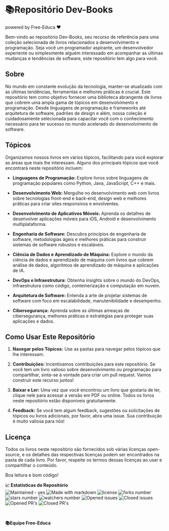# 📚Repositório Dev-Books
powered by Free-Educa ❤

Bem-vindo ao repositório Dev-Books, seu recurso de referência para uma coleção selecionada de livros relacionados a desenvolvimento e programação. Seja você um programador aspirante, um desenvolvedor experiente ou simplesmente alguém interessado em acompanhar as últimas mudanças e tendências de software, este repositório tem algo para você.

## Sobre

No mundo em constante evolução da tecnologia, manter-se atualizado com as últimas tendências, ferramentas e melhores práticas é crucial. Este repositório tem como objetivo fornecer uma biblioteca abrangente de livros que cobrem uma ampla gama de tópicos em desenvolvimento e programação. Desde linguagens de programação e frameworks até arquitetura de software, padrões de design e além, nossa coleção é cuidadosamente selecionada para capacitar você com o conhecimento necessário para ter sucesso no mundo acelerado do desenvolvimento de software.

## Tópicos

Organizamos nossos livros em vários tópicos, facilitando para você explorar as áreas que mais lhe interessam. Alguns dos principais tópicos que você encontrará neste repositório incluem:

- **Linguagens de Programação:** Explore livros sobre linguagens de programação populares como Python, Java, JavaScript, C++ e mais.
  
- **Desenvolvimento Web:** Mergulhe no desenvolvimento web com livros sobre tecnologias front-end e back-end, design web e melhores práticas para criar sites responsivos e envolventes.

- **Desenvolvimento de Aplicativos Móveis:** Aprenda os detalhes de desenvolver aplicações móveis para iOS, Android e desenvolvimento multiplataforma.

- **Engenharia de Software:** Descubra princípios de engenharia de software, metodologias ágeis e melhores práticas para construir sistemas de software robustos e escaláveis.

- **Ciência de Dados e Aprendizado de Máquina:** Explore o mundo da ciência de dados e aprendizado de máquina com livros que cobrem análise de dados, algoritmos de aprendizado de máquina e aplicações de IA.

- **DevOps e Infraestrutura:** Obtenha insights sobre o mundo do DevOps, infraestrutura como código, conteinerização e computação em nuvem.

- **Arquitetura de Software:** Entenda a arte de projetar sistemas de software com foco em escalabilidade, manutenibilidade e desempenho.

- **Cibersegurança:** Aprenda sobre as últimas ameaças de cibersegurança, melhores práticas e estratégias para proteger suas aplicações e dados.

## Como Usar Este Repositório

1. **Navegar pelos Tópicos:** Use as pastas para navegar pelos tópicos que lhe interessam.

2. **Contribuições:** Incentivamos contribuições para este repositório. Se você tem um livro valioso sobre desenvolvimento ou programação para compartilhar, sinta-se à vontade para criar um pull request. Vamos construir este recurso juntos!

3. **Baixar e Ler:** Uma vez que você encontrou um livro que gostaria de ler, clique nele para acessar a versão em PDF ou online. Todos os livros neste repositório estão disponíveis gratuitamente.

4. **Feedback:** Se você tem algum feedback, sugestões ou solicitações de tópicos ou livros adicionais, por favor, abra uma issue. Sua contribuição é muito valiosa para nós!

## Licença

Todos os livros neste repositório são fornecidos sob várias licenças open-source, e os detalhes das respectivas licenças podem ser encontrados na pasta de cada livro. Por favor, respeite os termos dessas licenças ao usar e compartilhar o conteúdo.

Boa leitura e bom código!

**📈 Estatísticas do Repositório** <br>
![Maintained - yes](https://img.shields.io/badge/Maintained%3F-yes-green.svg)
![Made with markdown](https://img.shields.io/badge/Made%20with-Markdown-1f425f.svg)
![license](https://img.shields.io/github/license/free-educa/books.svg)
![forks number](https://img.shields.io/github/forks/free-educa/books.svg)
![stars number](https://img.shields.io/github/stars/free-educa/books.svg)
![watchers number](https://img.shields.io/github/watchers/free-educa/books.svg)
![Opened issues](https://img.shields.io/github/issues/free-educa/books.svg)
![Closed issues](https://img.shields.io/github/issues-closed/free-educa/books.svg)
![Opened PR's](https://img.shields.io/github/issues-pr/free-educa/books.svg)
![Closed PR's](https://img.shields.io/github/issues-pr-closed/free-educa/books.svg)

<br>

**📚Equipe Free-Educa**
